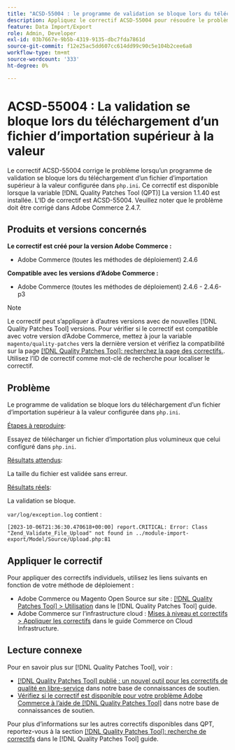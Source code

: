 ```yaml
---
title: "ACSD-55004 : le programme de validation se bloque lors du téléchargement d’un fichier d’importation supérieur à la valeur"
description: Appliquez le correctif ACSD-55004 pour résoudre le problème Adobe Commerce en raison duquel un programme de validation se bloque lors du téléchargement d’un fichier d’importation supérieur à la valeur configurée dans `php.ini`.
feature: Data Import/Export
role: Admin, Developer
exl-id: 03b7667e-9b5b-4319-9135-dbc7fda7861d
source-git-commit: f12e25ac5dd607cc614dd99c90c5e104b2cee6a8
workflow-type: tm+mt
source-wordcount: '333'
ht-degree: 0%

---
```


# ACSD-55004 : La validation se bloque lors du téléchargement d’un fichier d’importation supérieur à la valeur

Le correctif ACSD-55004 corrige le problème lorsqu’un programme de validation se bloque lors du téléchargement d’un fichier d’importation supérieur à la valeur configurée dans `php.ini`. Ce correctif est disponible lorsque la variable [!DNL Quality Patches Tool (QPT)] La version 1.1.40 est installée. L’ID de correctif est ACSD-55004. Veuillez noter que le problème doit être corrigé dans Adobe Commerce 2.4.7.

## Produits et versions concernés

**Le correctif est créé pour la version Adobe Commerce :**

* Adobe Commerce (toutes les méthodes de déploiement) 2.4.6

**Compatible avec les versions d’Adobe Commerce :**

* Adobe Commerce (toutes les méthodes de déploiement) 2.4.6 - 2.4.6-p3

>[!NOTE]
>
>Le correctif peut s’appliquer à d’autres versions avec de nouvelles [!DNL Quality Patches Tool] versions. Pour vérifier si le correctif est compatible avec votre version d’Adobe Commerce, mettez à jour la variable `magento/quality-patches` vers la dernière version et vérifiez la compatibilité sur la page [[!DNL Quality Patches Tool]: recherchez la page des correctifs.](https://experienceleague.adobe.com/tools/commerce-quality-patches/index.html). Utilisez l’ID de correctif comme mot-clé de recherche pour localiser le correctif.

## Problème

Le programme de validation se bloque lors du téléchargement d’un fichier d’importation supérieur à la valeur configurée dans `php.ini`.

<u>Étapes à reproduire</u>:

Essayez de télécharger un fichier d’importation plus volumineux que celui configuré dans `php.ini`.

<u>Résultats attendus</u>:

La taille du fichier est validée sans erreur.

<u>Résultats réels</u>:

La validation se bloque.

`var/log/exception.log` contient :

```
[2023-10-06T21:36:30.470618+00:00] report.CRITICAL: Error: Class "Zend_Validate_File_Upload" not found in ../module-import-export/Model/Source/Upload.php:81
```

## Appliquer le correctif

Pour appliquer des correctifs individuels, utilisez les liens suivants en fonction de votre méthode de déploiement :

* Adobe Commerce ou Magento Open Source sur site : [[!DNL Quality Patches Tool] > Utilisation](https://experienceleague.adobe.com/docs/commerce-operations/tools/quality-patches-tool/usage.html) dans le [!DNL Quality Patches Tool] guide.
* Adobe Commerce sur l’infrastructure cloud : [Mises à niveau et correctifs > Appliquer les correctifs](https://experienceleague.adobe.com/docs/commerce-cloud-service/user-guide/develop/upgrade/apply-patches.html) dans le guide Commerce on Cloud Infrastructure.

## Lecture connexe

Pour en savoir plus sur [!DNL Quality Patches Tool], voir :

* [[!DNL Quality Patches Tool] publié : un nouvel outil pour les correctifs de qualité en libre-service](/help/announcements/adobe-commerce-announcements/magento-quality-patches-released-new-tool-to-self-serve-quality-patches.md) dans notre base de connaissances de soutien.
* [Vérifiez si le correctif est disponible pour votre problème Adobe Commerce à l’aide de [!DNL Quality Patches Tool]](/help/support-tools/patches-available-in-qpt-tool/check-patch-for-magento-issue-with-magento-quality-patches.md) dans notre base de connaissances de soutien.

Pour plus d’informations sur les autres correctifs disponibles dans QPT, reportez-vous à la section [[!DNL Quality Patches Tool]: recherche de correctifs](https://experienceleague.adobe.com/tools/commerce-quality-patches/index.html) dans le [!DNL Quality Patches Tool] guide.
